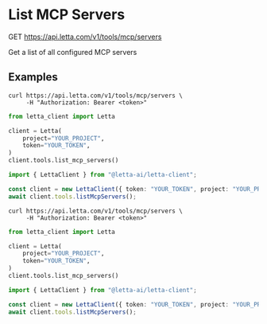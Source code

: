 # List MCP Servers

GET https://api.letta.com/v1/tools/mcp/servers

Get a list of all configured MCP servers

## Examples

```shell
curl https://api.letta.com/v1/tools/mcp/servers \
     -H "Authorization: Bearer <token>"
```

```python
from letta_client import Letta

client = Letta(
    project="YOUR_PROJECT",
    token="YOUR_TOKEN",
)
client.tools.list_mcp_servers()

```

```typescript
import { LettaClient } from "@letta-ai/letta-client";

const client = new LettaClient({ token: "YOUR_TOKEN", project: "YOUR_PROJECT" });
await client.tools.listMcpServers();

```

```shell
curl https://api.letta.com/v1/tools/mcp/servers \
     -H "Authorization: Bearer <token>"
```

```python
from letta_client import Letta

client = Letta(
    project="YOUR_PROJECT",
    token="YOUR_TOKEN",
)
client.tools.list_mcp_servers()

```

```typescript
import { LettaClient } from "@letta-ai/letta-client";

const client = new LettaClient({ token: "YOUR_TOKEN", project: "YOUR_PROJECT" });
await client.tools.listMcpServers();

```